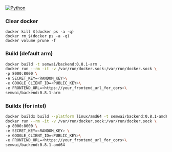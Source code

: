 [![Python](https://github.com/semwai/ProjectRunner/actions/workflows/ci.yml/badge.svg?branch=master)](https://github.com/semwai/ProjectRunner/actions/workflows/ci.yml)

### Clear docker 
`docker kill $(docker ps -a -q)`\
`docker rm $(docker ps -a -q)`\
`docker volume prune -f`

### Build (default arm)

```bash
docker build -t semwai/backend:0.8.1-arm .
docker run --rm -it -v /var/run/docker.sock:/var/run/docker.sock \
-p 8000:8000 \
-e SECRET_KEY=<RANDOM_KEY>\
-e GOOGLE_CLIENT_ID=<PUBLIC_KEY>\
-e FRONTEND_URL=<https://your_frontend_url_for_cors>\
semwai/backend:0.8.1-arm
```
### Buildx (for intel)
```bash
docker buildx build --platform linux/amd64 -t semwai/backend:0.8.1-amd64 .
docker run --rm -it -v /var/run/docker.sock:/var/run/docker.sock \
-p 8000:8000 \
-e SECRET_KEY=<RANDOM_KEY> \
-e GOOGLE_CLIENT_ID=<PUBLIC_KEY>\
-e FRONTEND_URL=<https://your_frontend_url_for_cors>\
semwai/backend:0.8.1-amd64

```